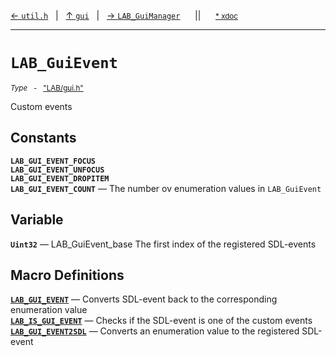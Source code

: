 [&#8592; `util.h`](LAB--gui--utilh.md)&nbsp;&nbsp;&nbsp;|&nbsp;&nbsp;&nbsp;[&#8593; `gui`](LAB--gui.md)&nbsp;&nbsp;&nbsp;|&nbsp;&nbsp;&nbsp;[&#8594; `LAB_GuiManager`](LAB--gui--lab_guimanager.md)&nbsp;&nbsp;&nbsp;&nbsp;&nbsp;&nbsp;||&nbsp;&nbsp;&nbsp;&nbsp;&nbsp;&nbsp;<small>[\* xdoc](../xdoc/LAB/gui.xmd#L4)</small>
***

# `LAB_GuiEvent`
<small>*Type* &nbsp; - &nbsp; ["LAB/gui.h"](../include/LAB/gui.h)</small>  

Custom events


## Constants
**`LAB_GUI_EVENT_FOCUS`**  
**`LAB_GUI_EVENT_UNFOCUS`**  
**`LAB_GUI_EVENT_DROPITEM`**  
**`LAB_GUI_EVENT_COUNT`** &#8213; The number ov enumeration values in `LAB_GuiEvent`  
## Variable
**`Uint32`** &#8213; LAB_GuiEvent_base The first index of the registered SDL-events  
## Macro Definitions
**[`LAB_GUI_EVENT`](LAB--gui--lab_guievent--lab_gui_event.md)** &#8213; Converts SDL-event back to the corresponding enumeration value  
**[`LAB_IS_GUI_EVENT`](LAB--gui--lab_guievent--lab_is_gui_event.md)** &#8213; Checks if the SDL-event is one of the custom events  
**[`LAB_GUI_EVENT2SDL`](LAB--gui--lab_guievent--lab_gui_event2sdl.md)** &#8213; Converts an enumeration value to the registered SDL-event  
